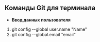 ## Команды Git для терминала

* **Ввод данных пользователя**  
1. git config --global user.name "Name"
2. git config --global.email "email"
